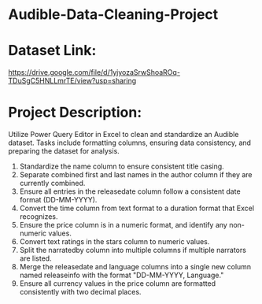 # Audible-Data-Cleaning-Project


# Dataset Link:
https://drive.google.com/file/d/1yjyozaSrwShoaROq-TDuSgC5HNLLmrTE/view?usp=sharing

# Project Description:
Utilize Power Query Editor in Excel to clean and standardize an Audible dataset. Tasks include formatting columns, ensuring data consistency, and preparing the dataset for analysis.

1. Standardize the name column to ensure consistent title casing.
2. Separate combined first and last names in the author column if they are currently combined.
3. Ensure all entries in the releasedate column follow a consistent date format (DD-MM-YYYY).
4. Convert the time column from text format to a duration format that Excel recognizes.
5. Ensure the price column is in a numeric format, and identify any non-numeric values.
6. Convert text ratings in the stars column to numeric values.
7. Split the narratedby column into multiple columns if multiple narrators are listed.
8. Merge the releasedate and language columns into a single new column named releaseinfo with the format "DD-MM-YYYY, Language."
9. Ensure all currency values in the price column are formatted consistently with two decimal places.




